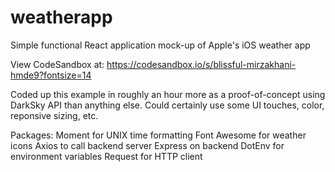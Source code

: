 # weatherapp
Simple functional React application mock-up of Apple's iOS weather app

View CodeSandbox at:
https://codesandbox.io/s/blissful-mirzakhani-hmde9?fontsize=14

Coded up this example in roughly an hour more as a proof-of-concept using DarkSky API than anything else.
Could certainly use some UI touches, color, reponsive sizing, etc.

Packages:
Moment for UNIX time formatting
Font Awesome for weather icons
Axios to call backend server
Express on backend
DotEnv for environment variables
Request for HTTP client
